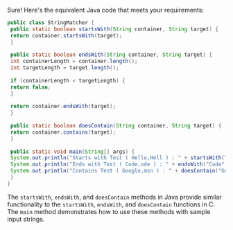 Sure! Here's the equivalent Java code that meets your requirements:
```java
public class StringMatcher {
 public static boolean startsWith(String container, String target) {
 return container.startsWith(target);
 }
 
 public static boolean endsWith(String container, String target) {
 int containerLength = container.length();
 int targetLength = target.length();
 
 if (containerLength < targetLength) {
 return false;
 }
 
 return container.endsWith(target);
 }
 
 public static boolean doesContain(String container, String target) {
 return container.contains(target);
 }
 
 public static void main(String[] args) {
 System.out.println("Starts with Test ( Hello,Hell ) : " + startsWith("Hello","Hell"));
 System.out.println("Ends with Test ( Code,ode ) : " + endsWith("Code","ode"));
 System.out.println("Contains Test ( Google,msn ) : " + doesContain("Google","msn"));
 }
}
``` 
The `startsWith`, `endsWith`, and `doesContain` methods in Java provide similar functionality to the `startsWith`, `endsWith`, and `doesContain` functions in C. The `main` method demonstrates how to use these methods with sample input strings.

